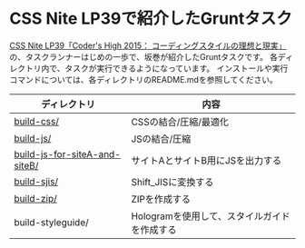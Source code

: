 # CSS Nite LP39で紹介したGruntタスク

[CSS Nite LP39「Coder's High 2015： コーディングスタイルの理想と現実」](http://cssnite.jp/lp/lp39/)の、タスクランナーはじめの一歩で、坂巻が紹介したGruntタスクです。
各ディレクトリ内で、タスクが実行できるようになっています。
インストールや実行コマンドについては、各ディレクトリのREADME.mdを参照してください。

ディレクトリ | 内容
---- | ----
[build-css/](https://github.com/geckotang/cssnite-lp39/tree/master/build-css) | CSSの結合/圧縮/最適化
[build-js/](https://github.com/geckotang/cssnite-lp39/tree/master/build-js) | JSの結合/圧縮
[build-js-for-siteA-and-siteB/](https://github.com/geckotang/cssnite-lp39/tree/master/build-js-for-siteA-and-siteB) | サイトAとサイトB用にJSを出力する
[build-sjis/](https://github.com/geckotang/cssnite-lp39/tree/master/build-sjis) | Shift_JISに変換する
[build-zip/](https://github.com/geckotang/cssnite-lp39/tree/master/build-zip) | ZIPを作成する
build-styleguide/ | Hologramを使用して、スタイルガイドを作成する
